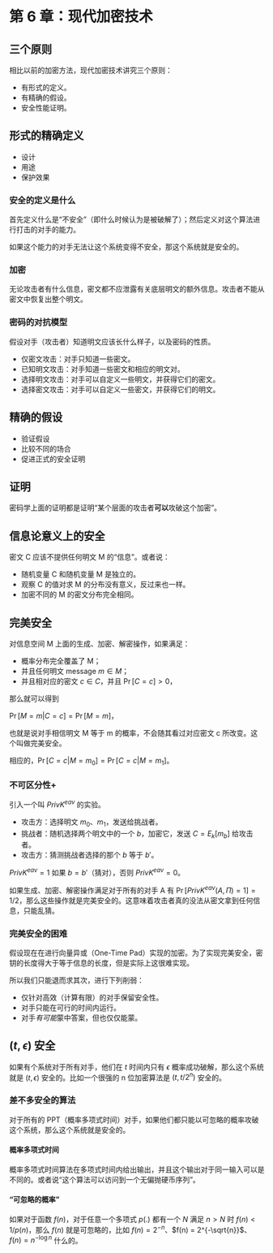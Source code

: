 # 第 6 章：现代加密技术

## 三个原则

相比以前的加密方法，现代加密技术讲究三个原则：

- 有形式的定义。
- 有精确的假设。
- 安全性能证明。

## 形式的精确定义

- 设计
- 用途
- 保护效果

### 安全的定义是什么

首先定义什么是“不安全”（即什么时候认为是被破解了）；然后定义对这个算法进行打击的对手的能力。

如果这个能力的对手无法让这个系统变得不安全，那这个系统就是安全的。

### 加密

无论攻击者有什么信息，密文都不应泄露有关底层明文的额外信息。攻击者不能从密文中恢复出整个明文。

### 密码的对抗模型

假设对手（攻击者）知道明文应该长什么样子，以及密码的性质。

- 仅密文攻击：对手只知道一些密文。
- 已知明文攻击：对手知道一些密文和相应的明文对。
- 选择明文攻击：对手可以自定义一些明文，并获得它们的密文。
- 选择密文攻击：对手可以自定义一些密文，并获得它们的明文。

## 精确的假设

- 验证假设
- 比较不同的场合
- 促进正式的安全证明

## 证明

密码学上面的证明都是证明“某个层面的攻击者**可以**攻破这个加密”。

## 信息论意义上的安全

密文 C 应该不提供任何明文 M 的“信息”。或者说：

- 随机变量 C 和随机变量 M 是独立的。
- 观察 C 的值对求 M 的分布没有意义，反过来也一样。
- 加密不同的 M 的密文分布完全相同。

## 完美安全

对信息空间 M 上面的生成、加密、解密操作，如果满足：

- 概率分布完全覆盖了 M；
- 并且任何明文 message $m \in M$；
- 并且相对应的密文 $c \in C$，并且 $\Pr[C = c] > 0$，

那么就可以得到

$\Pr[M = m | C = c] = \Pr[M = m]$，

也就是说对手相信明文 M 等于 m 的概率，不会随其看过对应密文 c 所改变。这个叫做完美安全。

相应的，$\Pr[C = c | M = m_0] = \Pr[C = c | M = m_1]$。

### 不可区分性+

引入一个叫 $PrivK^{eav}$ 的实验。

- 攻击方：选择明文 $m_0$、$m_1$，发送给挑战者。
- 挑战者：随机选择两个明文中的一个 $b$，加密它，发送 $C = E_k[m_b]$ 给攻击者。
- 攻击方：猜测挑战者选择的那个 $b$ 等于 $b'$。

$PrivK^{eav} = 1$ 如果 $b = b'$（猜对），否则 $PrivK^{eav} = 0$。

如果生成、加密、解密操作满足对于所有的对手 A 有 $\Pr[PrivK^{eav}(A, \Pi) = 1] = 1 / 2$，那么这些操作就是完美安全的。这意味着攻击者真的没法从密文拿到任何信息，只能乱猜。

### 完美安全的困难

假设现在在进行向量异或（One-Time Pad）实现的加密。为了实现完美安全，密钥的长度得大于等于信息的长度，但是实际上这很难实现。

所以我们只能退而求其次，进行下列削弱：

- 仅针对高效（计算有限）的对手保留安全性。
- 对手只能在可行的时间内运行。
- 对手*有可能*蒙中答案，但也仅仅能蒙。

## $(t, \epsilon)$ 安全

如果有个系统对于所有对手，他们在 $t$ 时间内只有 $\epsilon$ 概率成功破解，那么这个系统就是 $(t, \epsilon)$ 安全的。比如一个很强的 n 位加密算法是 $(t, t / 2^n)$ 安全的。

### 差不多安全的算法

对于所有的 PPT（概率多项式时间）对手，如果他们都只能以可忽略的概率攻破这个系统，那么这个系统就是安全的。

#### 概率多项式时间

概率多项式时间算法在多项式时间内给出输出，并且这个输出对于同一输入可以是不同的。或者说“这个算法可以访问到一个无偏抛硬币序列”。

#### “可忽略的概率”

如果对于函数 $f(n)$，对于任意一个多项式 $p(.)$ 都有一个 $N$ 满足 $n > N$ 时 $f(n) < 1/p(n)$，那么 $f(n)$ 就是可忽略的，比如 $f(n) = 2^{-n}$、$f(n) = 2^{-\sqrt{n}}$、$f(n) = n^{-\log n}$ 什么的。
